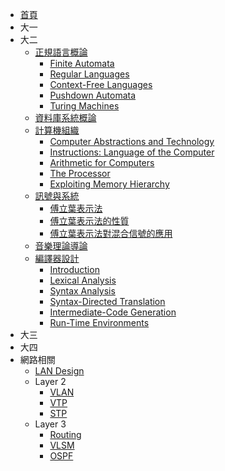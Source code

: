 * [首頁](/NCTU-Coursenote)
* 大一
* 大二
  * [正規語言概論](/NCTU-Coursenote/1072/intro-to-formal-language/0-courseinfo)
    * [Finite Automata](/NCTU-Coursenote/1072/intro-to-formal-language/1-finite-automata)
    * [Regular Languages](/NCTU-Coursenote/1072/intro-to-formal-language/2-regular-languages)
    * [Context-Free Languages](/NCTU-Coursenote/1072/intro-to-formal-language/3-context-free-languages)
    * [Pushdown Automata](/NCTU-Coursenote/1072/intro-to-formal-language/4-pushdown-automata)
    * [Turing Machines](/NCTU-Coursenote/1072/intro-to-formal-language/5-turing-machines)
  * [資料庫系統概論](/NCTU-Coursenote/1072/intro-to-dbms/0-courseinfo)
  * [計算機組織](/NCTU-Coursenote/1072/computer-organization/0-courseinfo)
    * [Computer Abstractions and Technology](/NCTU-Coursenote/1072/computer-organization/1-computer-abstractions)
    * [Instructions: Language of the Computer](/NCTU-Coursenote/1072/computer-organization/2-instructions)
    * [Arithmetic for Computers](/NCTU-Coursenote/1072/computer-organization/3-arithmetic)
    * [The Processor](/NCTU-Coursenote/1072/computer-organization/4-the-processor)
    * [Exploiting Memory Hierarchy](/NCTU-Coursenote/1072/computer-organization/5-exploiting-memory-hierarchy)
  * [訊號與系統](/NCTU-Coursenote/1072/signals-and-systems/0-courseinfo)
    * [傅立葉表示法](/NCTU-Coursenote/1072/signals-and-systems/1-fourier-representation)
    * [傅立葉表示法的性質](/NCTU-Coursenote/1072/signals-and-systems/2-fourier-representation-properties)
    * [傅立葉表示法對混合信號的應用](/NCTU-Coursenote/1072/signals-and-systems/3-fourier-representation-with-mixed-signals)
  * [音樂理論導論](/NCTU-Coursenote/1072/intro-to-music-theory/0-courseinfo)
  * [編譯器設計](/NCTU-Coursenote/1072/compiler-design/0-courseinfo)
    * [Introduction](/NCTU-Coursenote/1072/compiler-design/1-introduction)
    * [Lexical Analysis](/NCTU-Coursenote/1072/compiler-design/2-lexical-analysis)
    * [Syntax Analysis](/NCTU-Coursenote/1072/compiler-design/3-syntax-analysis)
    * [Syntax-Directed Translation](/NCTU-Coursenote/1072/compiler-design/4-syntax-directed-translation)
    * [Intermediate-Code Generation](/NCTU-Coursenote/1072/compiler-design/5-ir)
    * [Run-Time Environments](/NCTU-Coursenote/1072/compiler-design/6-run-time-environments)
* 大三
* 大四
* 網路相關
  * [LAN Design](/NCTU-Coursenote/network-associate/landesign)
  * Layer 2
    * [VLAN](/NCTU-Coursenote/network-associate/layer2/vlan)
    * [VTP](/NCTU-Coursenote/network-associate/layer2/vtp)
    * [STP](/NCTU-Coursenote/network-associate/layer2/stp)
  * Layer 3
    * [Routing](/NCTU-Coursenote/network-associate/layer3/routing)
    * [VLSM](/NCTU-Coursenote/network-associate/layer3/vlsm)
    * [OSPF](/NCTU-Coursenote/network-associate/layer3/ospf)